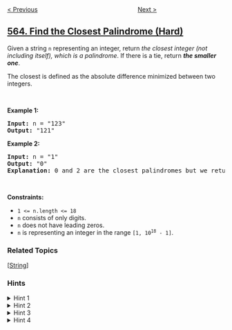 <!--|This file generated by command(leetcode description); DO NOT EDIT.    |-->
<!--+----------------------------------------------------------------------+-->
<!--|@author    openset <openset.wang@gmail.com>                           |-->
<!--|@link      https://github.com/openset                                 |-->
<!--|@home      https://github.com/openset/leetcode                        |-->
<!--+----------------------------------------------------------------------+-->

[< Previous](../binary-tree-tilt "Binary Tree Tilt")
　　　　　　　　　　　　　　　　
[Next >](../array-nesting "Array Nesting")

## [564. Find the Closest Palindrome (Hard)](https://leetcode.com/problems/find-the-closest-palindrome "寻找最近的回文数")

<p>Given a string <code>n</code> representing an integer, return <em>the closest integer (not including itself), which is a palindrome</em>. If there is a tie, return <em><strong>the smaller one</strong></em>.</p>

<p>The closest is defined as the absolute difference minimized between two integers.</p>

<p>&nbsp;</p>
<p><strong>Example 1:</strong></p>

<pre>
<strong>Input:</strong> n = &quot;123&quot;
<strong>Output:</strong> &quot;121&quot;
</pre>

<p><strong>Example 2:</strong></p>

<pre>
<strong>Input:</strong> n = &quot;1&quot;
<strong>Output:</strong> &quot;0&quot;
<strong>Explanation:</strong> 0 and 2 are the closest palindromes but we return the smallest which is 0.
</pre>

<p>&nbsp;</p>
<p><strong>Constraints:</strong></p>

<ul>
	<li><code>1 &lt;= n.length &lt;= 18</code></li>
	<li><code>n</code> consists of only digits.</li>
	<li><code>n</code> does not have leading zeros.</li>
	<li><code>n</code> is representing an integer in the range <code>[1, 10<sup>18</sup> - 1]</code>.</li>
</ul>

### Related Topics
  [[String](../../tag/string/README.md)]

### Hints
<details>
<summary>Hint 1</summary>
Will brute force work for this problem? Think of something else.
</details>

<details>
<summary>Hint 2</summary>
Take some examples like 1234, 999,1000, etc and check their closest palindromes. How many different cases are possible?
</details>

<details>
<summary>Hint 3</summary>
Do we have to consider only left half or right half of the string or both?
</details>

<details>
<summary>Hint 4</summary>
Try to find the closest palindrome of these numbers- 12932, 99800, 12120. Did you observe something?
</details>
